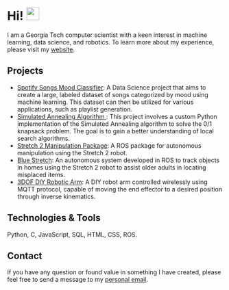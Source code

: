  <!---
JuanRobledo12/JuanRobledo12 is a ✨ special ✨ repository because its `README.md` (this file) appears on your GitHub profile.
You can click the Preview link to take a look at your changes.
--->

     
# Hi! <img src="https://raw.githubusercontent.com/MartinHeinz/MartinHeinz/master/wave.gif" width="30px">

I am a Georgia Tech computer scientist with a keen interest in machine learning, data science, and robotics. To learn more about my experience, please visit my [website](https://juanrobledo12.github.io/).

## Projects
* [Spotify Songs Mood Classifier](https://github.com/JuanRobledo12/cse6242-project): A Data Science project that aims to create a large, labeled dataset of songs categorized by mood using machine learning. This dataset can then be utilized for various applications, such as playlist generation.
* [Simulated Annealing Algorithm ](https://github.com/JuanRobledo12/gatech-algorithms-project): This project involves a custom Python implementation of the Simulated Annealing algorithm to solve the 0/1 knapsack problem. The goal is to gain a better understanding of local search algorithms.
* [Stretch 2 Manipulation Package](https://github.com/gt-rail-internal/rerail_stretchit_manipulation): A ROS package for autonomous manipulation using the Stretch 2 robot.
* [Blue Stretch](https://github.com/JuanRobledo12/blue_stretch): An autonomous system developed in ROS to track objects in homes using the Stretch 2 robot to assist older adults in locating misplaced items.
* [3DOF DIY Robotic Arm](https://github.com/JuanRobledo12/karasu): A DIY robot arm controlled wirelessly using MQTT protocol, capable of moving the end effector to a desired position through inverse kinematics.

## Technologies & Tools
Python, C, JavaScript, SQL, HTML, CSS, ROS.

## Contact
If you have any question or found value in something I have created, please feel free to send a message to my [personal email](mailto:jroblar98@gmail.com).
